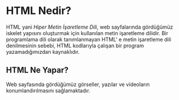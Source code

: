 # HTML Nedir?
HTML yani *Hiper Metin İşaretleme Dili*, web sayfalarında gördüğümüz iskelet yapısını oluşturmak için kullanılan metin işaretleme dilidir. Bir programlama dili olarak tanımlanmayan HTML' e metin işaretleme dili denilmesinin sebebi, HTML kodlarıyla çalışan bir program yazamadığımızdan kaynaklıdır.

## HTML Ne Yapar?

Web sayfasında gördüğümüz görseller, yazılar ve videoların konumlandırılmasını sağlamaktadır.
